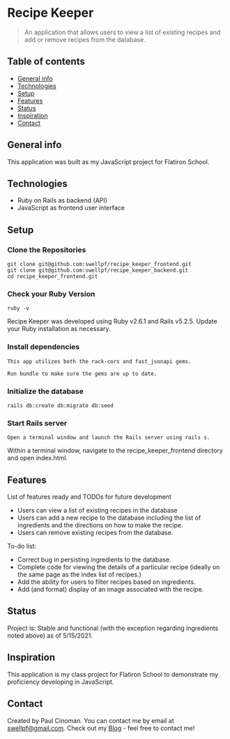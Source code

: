 # Recipe Keeper
> An application that allows users to view a list of existing recipes and add or remove recipes from the database.

## Table of contents
* [General info](#general-info)
* [Technologies](#technologies)
* [Setup](#setup)
* [Features](#features)
* [Status](#status)
* [Inspiration](#inspiration)
* [Contact](#contact)

## General info
This application was built as my JavaScript project for Flatiron School.

## Technologies
* Ruby on Rails as backend (API)
* JavaScript as frontend user interface

## Setup

### Clone the Repositories
```
git clone git@github.com:swellpf/recipe_keeper_frontend.git
git clone git@github.com:swellpf/recipe_keeper_backend.git
cd recipe_keeper_frontend.git
```
### Check your Ruby Version
```
ruby -v
```
Recipe Keeper was developed using Ruby v2.6.1 and Rails v5.2.5.  Update your Ruby installation as necessary.

### Install dependencies
```
This app utilizes both the rack-cors and fast_jsonapi gems.

Run bundle to make sure the gems are up to date.
```

### Initialize the database
```
rails db:create db:migrate db:seed
```
### Start Rails server
```
Open a terminal window and launch the Rails server using rails s.
```
Within a terminal window, navigate to the recipe_keeper_frontend directory and open index.html.

## Features
List of features ready and TODOs for future development
* Users can view a list of existing recipes in the database
* Users can add a new recipe to the database including the list of ingredients and the directions on how to make the recipe.
* Users can remove existing recipes from the database.

To-do list:
* Correct bug in persisting ingredients to the database.
* Complete code for viewing the details of a particular recipe (ideally on the same page as the index list of recipes.)
* Add the ability for users to filter recipes based on ingredients.
* Add (and format) display of an image associated with the recipe.

## Status
Project is: Stable and functional (with the exception regarding ingredients noted above) as of 5/15/2021.

## Inspiration
This application is my class project for Flatiron School to demonstrate my proficiency developing in JavaScript.

## Contact
Created by Paul Cinoman. You can contact me by email at [swellpf@gmail.com](mailto:swellpf@gmail.com). Check out my [Blog](http://www.pconthepc.com) - feel free to contact me!